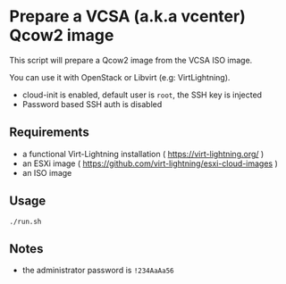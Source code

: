 # Prepare a VCSA (a.k.a vcenter) Qcow2 image

This script will prepare a Qcow2 image from the VCSA ISO image.

You can use it with OpenStack or Libvirt (e.g: VirtLightning).

- cloud-init is enabled, default user is `root`, the SSH key is injected
- Password based SSH auth is disabled

## Requirements

- a functional Virt-Lightning installation ( https://virt-lightning.org/ )
- an ESXi image ( https://github.com/virt-lightning/esxi-cloud-images )
- an ISO image

## Usage

```
./run.sh
```

## Notes

- the administrator password is `!234AaAa56`
